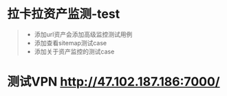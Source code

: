 #  拉卡拉资产监测-test
> * 添加url资产会添加高级监控测试用例
> * 添加查看sitemap测试case
> * 添加关于资产监控的测试case
#  测试VPN http://47.102.187.186:7000/
